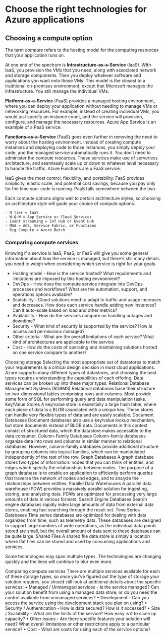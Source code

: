 # Choose the right technologies for Azure applications

## Choosing a compute option

The term *compute* refers to the hosting model for the computing resources that your application runs on. 

At one end of the spectrum is **Intrastructure-as-a-Service** (IaaS). With IaaS, you provision the VMs that you need, along with associated network and storage components. Then you deploy whatever software and applications you want onto those VMs. This model is the closest to a traditional on-premises environment, except that Microsoft manages the infrastructure. You still manage the individual VMs.  

**Platform-as-a-Service** (PaaS) provides a managed hosting environment, where you can deploy your application without needing to manage VMs or networking resources. For example, instead of creating individual VMs, you would just specify an instance count, and the service will provision, configure, and manage the necessary resources. Azure App Service is an examlple of a PaaS service.

**Functions-as-a-Service** (FaaS) goes even further in removing the need to worry about the hosting environment. Instead of creating compute instances and deploying code to those instances, you simply deploy your code, and the managed service automatically runs it. You don’t need to administer the compute resources. These services make use of serverless architecture, and seamlessly scale up or down to whatever level necessary to handle the traffic. Azure Functions are a FaaS service.

IaaS gives the most control, flexibility, and portability. FaaS provides simplicity, elastic scale, and potential cost savings, because you pay only for the time your code is running. PaaS falls somewhere between the two.



 

Each compute options aligns well to certain architecture styles, so choosing an architecture style will guide your choice of compute options.

	- N tier = IaaS
	- W-Q-W = App Service or Cloud Services
	- Event streaming = IoT Hub or Event Hub
	- MSA = ACS, Service Fabric, or Functions
	- Big Compute = Azure Batch



### Comparing compute services

Knowing if a service is IaaS, PaaS, or FaaS will give you some general information about how the service is managed, but there's still many details you need to weigh when considering which service is right for your goals.

- Hosting model - How is the service hosted? What requirements and limitations are imposed by this hosting environment?
- DevOps - How does the compute service integrate into DevOps processes and workflows? What are the automation, support, and operations options available?
- Scalability - Cloud solutions need to adapt to traffic and usage increases and decreases. How does each service handle adding new instances? Can it auto-scale based on load and other metrics? 
- Availability - How do the services compare on handling outages and downtime?
- Security - What kind of security is supported by the service? How is access and permissions managed?
- Other criteria - What are the overall limitations of each service? What kind of architectures are applicable to the service 
- Cost - How do the costs of operating and maintaining solutions hosted on one service compare to another? 




Choosing storage
Selecting the most appropriate set of datastores to match your requirements is a critical design decision in most cloud applications. Azure supports many different types of datastores, and choosing the best types requires understanding the capabilities of each offering.
Data services can be broken up into these major types:
Relational Database Management Systems (RDBMS)
Relational databases base their structure on two-dimensional tables comprising rows and columns. Most provide some form of SQL for performing query and data manipulation tasks. 
Key/Value Stores
A key/value store is essentially a large hash table, where each piece of data is a BLOB associated with a unique key. These stores can handle very flexible types of data and are easily scalable.
Document Databases
Document databases also use a key/value lookup mechanism, but store documents instead of BLOB data. Documents in this context consist of structured data, which the datastore makes accessible to the data consumer.
Column-Family Databases
Column-family databases organize data into rows and columns in similar manner to relational databases. However, column-family databases provide additional structure by grouping columns into logical families, which can be manipulated independently of the rest of the row.
Graph Databases
A graph database stores two types of information: nodes that you can think of entities, and edges which specify the relationships between nodes. The purpose of a graph database is to enable an application to efficiently perform queries that traverse the network of nodes and edges, and to analyze the relationships between entities.
Parallel Data Warehouses
A parallel data warehouse (PDW) provides a massively parallel solution for ingesting, storing, and analyzing data. PDWs are optimized for processing very large amounts of data in various formats.
Search Engine Databases
Search engine databases rapidly index large amounts of data from external data stores, enabling fast searching through the result set. 
Time Series Databases
Time series databases are optimized for dealing with data organized from time, such as telemetry data. These databases are designed to support large numbers of write operations, as the individual data points stored are small, but the overall amount of data sent to these databases can be quite large.
Shared Files
A shared file data store is simply a location where flat files can be stored and used by consuming applications and services. 

Some technologies may span multiple types. The technologies are changing quickly and the lines will continue to blur even more.

Comparing compute services 
There are multiple services available for each of these storage types, so once you've figured out the type of storage your solution requires, you should still look at additional details about the specific services:
•	Managed / Unmanaged services - Is the service managed? Can your solution benefit from using a managed data store, or do you need the control available from unmanaged services?
•	Development - Can you access the service using the development stack you plan on using?
•	Security / Authentication - How is data secured? How is it accessed?
•	Size / Scalability - What are the limits of the service? How easy is it to scale up capacity?
•	Other issues - Are there specific features your solution will need? What overall limitations or other restrictions apply to a particular service?
•	Cost - What are costs for using each of the service options?
